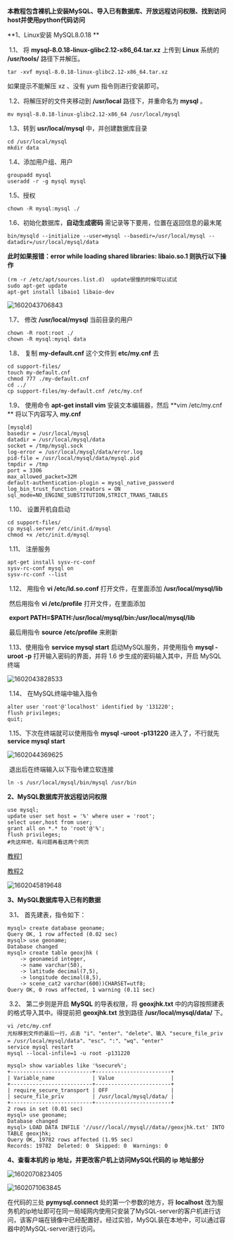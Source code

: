 **本教程包含裸机上安装MySQL、导入已有数据库、开放远程访问权限、找到访问host并使用python代码访问**

**1、Linux安装 MySQL8.0.18 **

​	1.1、 将 **mysql-8.0.18-linux-glibc2.12-x86_64.tar.xz** 上传到 **Linux** 系统的 **/usr/tools/** 路径下并解压。

```shell
tar -xvf mysql-8.0.18-linux-glibc2.12-x86_64.tar.xz
```

如果提示不能解压 xz 、没有 yum 指令则进行安装即可。

​	1.2、将解压好的文件夹移动到 **/usr/local** 路径下，并重命名为 **mysql** 。

```shell
mv mysql-8.0.18-linux-glibc2.12-x86_64 /usr/local/mysql
```

​	1.3、转到 **usr/local/mysql** 中，并创建数据库目录

```shell
cd /usr/local/mysql
mkdir data
```

​	1.4、添加用户组、用户

```shell
groupadd mysql
useradd -r -g mysql mysql
```

​	1.5、授权

```shell
chown -R mysql:mysql ./
```

​	1.6、初始化数据库，**自动生成密码**  需记录等下要用，位置在返回信息的最末尾

```shell
bin/mysqld --initialize --user=mysql --basedir=/usr/local/mysql --datadir=/usr/local/mysql/data
```

**此时如果报错：error while loading shared libraries: libaio.so.1 则执行以下操作**

```shell
(rm -r /etc/apt/sources.list.d)  update很慢的时候可以试试
sudo apt-get update
apt-get install libaio1 libaio-dev
```

![1602043706843](C:\Users\yuhu\AppData\Roaming\Typora\typora-user-images\1602043706843.png)

​	1.7、 修改 **/usr/local/mysql** 当前目录的用户

```shell
chown -R root:root ./
chown -R mysql:mysql data
```

​	1.8、 复制 **my-default.cnf** 这个文件到 **etc/my.cnf** 去

```shell
cd support-files/
touch my-default.cnf
chmod 777 ./my-default.cnf 
cd ../
cp support-files/my-default.cnf /etc/my.cnf
```

​	1.9、 使用命令 **apt-get install vim** 安装文本编辑器，然后 **vim /etc/my.cnf ** 将以下内容写入 **my.cnf**

```shell
[mysqld]
basedir = /usr/local/mysql
datadir = /usr/local/mysql/data
socket = /tmp/mysql.sock
log-error = /usr/local/mysql/data/error.log
pid-file = /usr/local/mysql/data/mysql.pid
tmpdir = /tmp
port = 3306
max_allowed_packet=32M
default-authentication-plugin = mysql_native_password
log_bin_trust_function_creators = ON
sql_mode=NO_ENGINE_SUBSTITUTION,STRICT_TRANS_TABLES
```

​	1.10、 设置开机自启动

```shell
cd support-files/
cp mysql.server /etc/init.d/mysql 
chmod +x /etc/init.d/mysql
```

​	1.11、 注册服务

```shell
apt-get install sysv-rc-conf
sysv-rc-conf mysql on
sysv-rc-conf --list
```

​	1.12、 用指令 **vi /etc/ld.so.conf**  打开文件，在里面添加 **/usr/local/mysql/lib**

​				然后用指令 **vi /etc/profile** 打开文件，在里面添加 

​				**export PATH=$PATH:/usr/local/mysql/bin:/usr/local/mysql/lib**

​				最后用指令 **source /etc/profile** 来刷新

​	1.13、使用指令 **service mysql start** 启动MySQL服务，并使用指令 **mysql -uroot -p** 打开输入密码的界面，并将 1.6 步生成的密码输入其中，开启 MySQL 终端

![1602043828533](C:\Users\yuhu\AppData\Roaming\Typora\typora-user-images\1602043828533.png)

​	1.14、 在MySQL终端中输入指令

```mysql
alter user 'root'@'localhost' identified by '131220';
flush privileges;
quit;
```

​	1.15、下次在终端就可以使用指令 **mysql -uroot -p131220** 进入了，不行就先 **service mysql start**

![1602044369625](C:\Users\yuhu\AppData\Roaming\Typora\typora-user-images\1602044369625.png)

​				退出后在终端输入以下指令建立软连接

```shell
ln -s /usr/local/mysql/bin/mysql /usr/bin
```

**2、MySQL数据库开放远程访问权限** 

```mysql
use mysql;
update user set host = '%' where user = 'root';
select user,host from user;
grant all on *.* to 'root'@'%';
flush privileges;
#先这样吧，有问题再看这两个网页
```

[教程1](https://blog.csdn.net/zhazhagu/article/details/81064406)

[教程2](https://blog.csdn.net/xk_coder/article/details/84644045)

![1602045819648](C:\Users\yuhu\AppData\Roaming\Typora\typora-user-images\1602045819648.png)

**3、MySQL数据库导入已有的数据**

​	3.1、 首先建表，指令如下：

```mysql
mysql> create database geoname;
Query OK, 1 row affected (0.02 sec)
mysql> use geoname;
Database changed
mysql> create table geoxjhk (
    -> geonameid integer,
    -> name varchar(50),
    -> latitude decimal(7,5),
    -> longitude decimal(8,5),
    -> scene_cat2 varchar(600))CHARSET=utf8;
Query OK, 0 rows affected, 1 warning (0.11 sec)
```

​	3.2、 第二步则是开启 **MySQL** 的导表权限，将 **geoxjhk.txt** 中的内容按照建表的格式导入其中。得提前把 **geoxjhk.txt** 放到路径 **/usr/local/mysql/data/** 下。

```shell
vi /etc/my.cnf
光标移到文件的最后一行，点击 "i"、"enter"、"delete"、输入 "secure_file_priv = /usr/local/mysql/data"、"esc"、":"、"wq"、"enter"
service mysql restart
mysql --local-infile=1 -u root -p131220
```

```mysql
mysql> show variables like '%secure%';
+--------------------------+------------------------+
| Variable_name            | Value                  |
+--------------------------+------------------------+
| require_secure_transport | OFF                    |
| secure_file_priv         | /usr/local/mysql/data/ |
+--------------------------+------------------------+
2 rows in set (0.01 sec)
mysql> use geoname;
Database changed
mysql> LOAD DATA INFILE '//usr//local//mysql//data//geoxjhk.txt' INTO TABLE geoxjhk;
Query OK, 19782 rows affected (1.95 sec)
Records: 19782  Deleted: 0  Skipped: 0  Warnings: 0
```

**4、查看本机的 ip 地址，并更改客户机上访问MySQL代码的 ip 地址部分**

![1602070823405](C:\Users\yuhu\AppData\Roaming\Typora\typora-user-images\1602070823405.png)

![1602071063845](C:\Users\yuhu\AppData\Roaming\Typora\typora-user-images\1602071063845.png)

在代码的三处 **pymysql.connect** 处的第一个参数的地方，将 **localhost** 改为服务机的ip地址即可在同一局域网内使用只安装了MySQL-server的客户机进行访问，该客户端在镜像中已经配置好。经过实验，MySQL装在本地中，可以通过容器中的MySQL-server进行访问。







